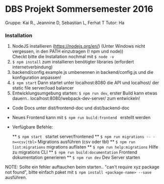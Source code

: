 # DBS Projekt Sommersemester 2016
Gruppe: Kai R., Jeannine D, Sebastian L, Ferhat T
Tutor: Ha

### Installation

1. NodeJS installieren (https://nodejs.org/en/) (Unter Windows nicht vergessen, in den PATH einzutragen (! npm und node))  
Checkt bitte die Installation nochmal mit ``$ node -v``
2. ``$ npm install`` zum installieren benötigter libraries (erfordert internetverbindung)
3. backend/config.example.js umbenennen in backend/config.js und die konfiguration anpassen!
4. ``$ npm start`` Dann startet unter localhost:8080 die API und localhost/ der static file server/load balancer
5. Entwicklungsumgebung starten: ``$ npm run dev``, erster Build kann etwas dauern.. localhost:8080/webpack-dev-server/ zum entwickeln!

* Code Docs unter dist/frontend-doc und dist/backend-doc
* Neues Frontend kann mit ``$ npm run build:frontend `` erstellt werden
* Verfügbare Befehle:

  ** ``$ npm start `` startet server/frontened
  ** ``$ npm run migrations -- -n=<csv|tbl>`` Migrations ausführen (csv oder tbl)
  ** ``$ npm run list:migrations`` migrations auflisten
  ** ``$ npm run help:migrations`` Hilfe zu migrations CLI
  ** ``$ npm run build:documentation`` Frontend dokumentation generieren
  ** ``$ npm run dev`` Dev Server starten

NOTE: Sollte ein fehler auftauchen beim starten.. "can't require xyz package not found", bitte einfach paket mit ``$ npm install <package-name> --save`` ausführen.
